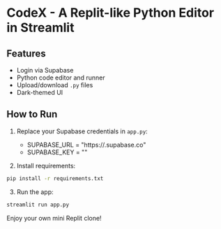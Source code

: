 # CodeX - A Replit-like Python Editor in Streamlit

## Features
- Login via Supabase
- Python code editor and runner
- Upload/download `.py` files
- Dark-themed UI

## How to Run

1. Replace your Supabase credentials in `app.py`:
   - SUPABASE_URL = "https://<your-project>.supabase.co"
   - SUPABASE_KEY = "<your-api-key>"

2. Install requirements:
```bash
pip install -r requirements.txt
```

3. Run the app:
```bash
streamlit run app.py
```

Enjoy your own mini Replit clone!